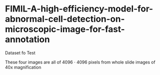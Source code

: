 # FIMIL-A-high-efficiency-model-for-abnormal-cell-detection-on-microscopic-image-for-fast-annotation

Dataset fo Test  

These four images are all of 4096 $\cdot$ 4096 pixels from  whole slide images of 40x magnification
